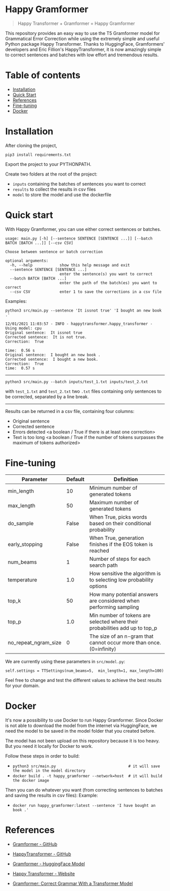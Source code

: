 # Happy Gramformer

> Happy Transformer + Gramformer = Happy Gramformer

This repository provides an easy way to use the T5 Gramformer model for Grammatical Error Correction while using the extremely simple and useful Python package Happy Transformer. Thanks to HuggingFace, Gramformers' developers and Eric Fillion's HappyTransformer, it is now amazingly simple to correct sentences and batches with low effort and tremendous results.

# Table of contents

- [Installation](#installation)
- [Quick Start](#quick-start)
- [References](#references)
- [Fine-tuning](#fine-tuning)
- [Docker](#docker)

# Installation

After cloning the project,

```
pip3 install requirements.txt
```

Export the project to your PYTHONPATH.

Create two folders at the root of the project: 
- `inputs` containing the batches of sentences you want to correct
- `results` to collect the results in csv files
- `model` to store the model and use the dockerfile

# Quick start

With Happy Gramformer, you can use either correct sentences or batches.

```
usage: main.py [-h] [--sentence SENTENCE [SENTENCE ...]] [--batch BATCH [BATCH ...]] [--csv CSV]

Choose between sentence or batch correction

optional arguments:
  -h, --help            show this help message and exit
  --sentence SENTENCE [SENTENCE ...]
                        enter the sentence(s) you want to correct
  --batch BATCH [BATCH ...]
                        enter the path of the batch(es) you want to correct
  --csv CSV             enter 1 to save the corrections in a csv file
```
  
Examples: 
  
```
python3 src/main.py --sentence 'It issnot true' 'I bought an new book .'
```
```
12/01/2021 11:03:57 - INFO - happytransformer.happy_transformer -   Using model: cpu
Original sentence:  It issnot true
Corrected sentence:  It is not true.
Correction:  True

time:  0.56 s
Original sentence:  I bought an new book .
Corrected sentence:  I bought a new book.
Correction:  True
time:  0.57 s
```

-------

```
python3 src/main.py --batch inputs/test_1.txt inputs/test_2.txt
```

with `test_1.txt` and `test_2.txt` two `.txt` files containing only sentences to be corrected, separated by a line break.

-------

Results can be returned in a csv file, containing four columns:
- Original sentence <the inputs>
- Corrected sentence <the results>
- Errors detected <a boolean / True if there is at least one correction>
- Text is too long <a boolean / True if the number of tokens surpasses the maximum of tokens authorized>

# Fine-tuning

<table> <thead> <tr> <th>Parameter</th> <th>Default</th> <th>Definition</th> </tr> </thead> <tbody> <tr> <td>min_length</td> <td>10</td> <td>Minimum number of generated tokens</td> </tr> <tr> <td>max_length</td> <td>50</td> <td>Maximum number of generated tokens</td> </tr> <tr> <td>do_sample</td> <td>False</td> <td>When True, picks words based on their conditional probability</td> </tr> <tr> <td>early_stopping</td> <td>False</td> <td>When True, generation finishes if the EOS token is reached</td> </tr> <tr> <td>num_beams</td> <td>1</td> <td>Number of steps for each search path</td> </tr> <tr> <td>temperature</td> <td>1.0</td> <td>How sensitive the algorithm is to selecting low probability options</td> </tr> <tr> <td>top_k</td> <td>50</td> <td>How many potential answers are considered when performing sampling</td> </tr> <tr> <td>top_p</td> <td>1.0</td> <td>Min number of tokens are selected where their probabilities add up to top_p</td> </tr> <tr> <td>no_repeat_ngram_size</td> <td>0</td> <td>The size of an n-gram that cannot occur more than once. (0=infinity)</td> </tr> </tbody> </table>

We are currently using these parameters in `src/model.py`: 
```
self.settings = TTSettings(num_beams=5,  min_length=1, max_length=100)
```

Feel free to change and test the different values to achieve the best results for your domain.
  
# Docker

It's now a possibility to use Docker to run Happy Gramformer. Since Docker is not able to download the model from the internet via HuggingFace, we need the model to be saved in the model folder that you created before. 
  
The model has not been upload on this repository because it is too heavy. But you need it locally for Docker to work.
  
Follow these steps in order to build:

- `python3 src/main.py                                # it will save the model in the model directory` 
- `docker build . -t happy_gramformer --network=host  # it will build the docker image`
  
Then you can do whatever you want (from correcting sentences to batches and saving the results in csv files):
Example:
- `docker run happy_gramformer:latest --sentence 'I have bought an book .'`

# References

- [Gramformer - GitHub](https://github.com/PrithivirajDamodaran/Gramformer)
- [HappyTransformer - GitHub](https://github.com/EricFillion/happy-transformer)

- [Gramformer - HuggingFace Model](https://huggingface.co/prithivida/grammar_error_correcter_v1)
- [Happy Transformer - Website](http://happytransformer.com/)

- [Gramformer: Correct Grammar With a Transformer Model](https://www.vennify.ai/gramformer-correct-grammar-transformer-nlp/)
